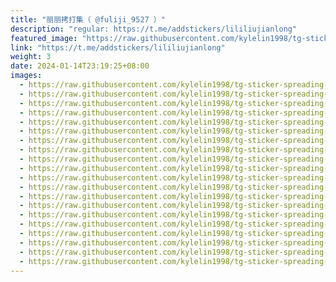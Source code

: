 ```yaml
---
title: "丽丽拷打集（ @fuliji_9527 ）"
description: "regular: https://t.me/addstickers/lililiujianlong"
featured_image: "https://raw.githubusercontent.com/kylelin1998/tg-sticker-spreading-worldwide-images/main/img/8c17cf77-e851-4236-9da6-8ffe3b895fcc.jpg"
link: "https://t.me/addstickers/lililiujianlong"
weight: 3
date: 2024-01-14T23:19:25+08:00
images:
  - https://raw.githubusercontent.com/kylelin1998/tg-sticker-spreading-worldwide-images/main/img/8c17cf77-e851-4236-9da6-8ffe3b895fcc.jpg
  - https://raw.githubusercontent.com/kylelin1998/tg-sticker-spreading-worldwide-images/main/img/9171f950-2046-4b7b-bb53-02bd23cf7821.jpg
  - https://raw.githubusercontent.com/kylelin1998/tg-sticker-spreading-worldwide-images/main/img/11f5ea8d-df6b-47a3-89ff-268cbb743e2a.jpg
  - https://raw.githubusercontent.com/kylelin1998/tg-sticker-spreading-worldwide-images/main/img/91faf3b2-f630-4d38-9a3b-3a645997e058.jpg
  - https://raw.githubusercontent.com/kylelin1998/tg-sticker-spreading-worldwide-images/main/img/16a448f2-4e3a-411a-a606-5723dbcfb065.jpg
  - https://raw.githubusercontent.com/kylelin1998/tg-sticker-spreading-worldwide-images/main/img/bcdd8da2-fd76-4dd1-b84f-c81497cd13a0.jpg
  - https://raw.githubusercontent.com/kylelin1998/tg-sticker-spreading-worldwide-images/main/img/a3239c9c-1703-4319-8d33-4c5c5f09e804.jpg
  - https://raw.githubusercontent.com/kylelin1998/tg-sticker-spreading-worldwide-images/main/img/d6d180ff-22d7-4f91-87a5-bd6f56a82416.jpg
  - https://raw.githubusercontent.com/kylelin1998/tg-sticker-spreading-worldwide-images/main/img/b06ac867-8ed8-492f-8041-be6d955bb283.jpg
  - https://raw.githubusercontent.com/kylelin1998/tg-sticker-spreading-worldwide-images/main/img/bf5de113-81e0-4376-a4f0-e5baea2f54bd.jpg
  - https://raw.githubusercontent.com/kylelin1998/tg-sticker-spreading-worldwide-images/main/img/cc88873e-cee1-4ec5-abfb-c79645e552c9.jpg
  - https://raw.githubusercontent.com/kylelin1998/tg-sticker-spreading-worldwide-images/main/img/65cef992-f228-41ac-9d91-ceeeeaa3e058.jpg
  - https://raw.githubusercontent.com/kylelin1998/tg-sticker-spreading-worldwide-images/main/img/97d8987c-dc65-4e4b-a35e-0f1c04a8d78f.jpg
  - https://raw.githubusercontent.com/kylelin1998/tg-sticker-spreading-worldwide-images/main/img/de3d69b8-23ac-48f1-a55d-7768eedde097.jpg
  - https://raw.githubusercontent.com/kylelin1998/tg-sticker-spreading-worldwide-images/main/img/c761096e-3206-4092-bca9-fe97969d4726.jpg
  - https://raw.githubusercontent.com/kylelin1998/tg-sticker-spreading-worldwide-images/main/img/140a94a3-57ad-48da-81a3-edab338308fc.jpg
  - https://raw.githubusercontent.com/kylelin1998/tg-sticker-spreading-worldwide-images/main/img/1a77891f-054c-4abf-a0b6-afa601a2f2f1.jpg
  - https://raw.githubusercontent.com/kylelin1998/tg-sticker-spreading-worldwide-images/main/img/2bbb7ab1-190a-4e9f-950f-a86c5409b610.jpg
  - https://raw.githubusercontent.com/kylelin1998/tg-sticker-spreading-worldwide-images/main/img/a0508e72-c7d7-47c6-ab9b-39961d26cb44.jpg
  - https://raw.githubusercontent.com/kylelin1998/tg-sticker-spreading-worldwide-images/main/img/6a51851a-672c-4d8d-8c7e-28abd403c4c7.jpg
---
```

